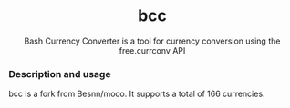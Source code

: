 <h1 align="center">bcc</h1>
<p align="center">Bash Currency Converter is a tool for currency conversion using the free.currconv API</p>

### Description and usage
bcc is a fork from Besnn/moco. It supports a total of 166 currencies.
